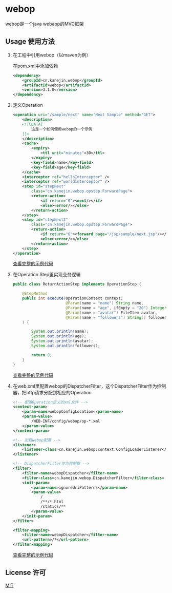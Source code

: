 # webop
webop是一个java webapp的MVC框架


## Usage 使用方法
1. 在工程中引用webop（以maven为例）

    在pom.xml中添加依赖
    ```xml
    <dependency>
        <groupId>cn.kanejin.webop</groupId>
        <artifactId>webop</artifactId>
        <version>3.1.0</version>
    </dependency>
    ```

2. 定义Operation
    ```xml
    <operation uri="/sample/next" name="Next Sample" method="GET">
        <description>
        <![CDATA[
            这是一个如何使用webop的一个示例
        ]]>
        </description>
		<cache>
			<expiry>
				<ttl unit="minutes">30</ttl>
			</expiry>
			<key-field>name</key-field>
			<key-field>age</key-field>
		</cache>
        <interceptor ref="helloInterceptor" />
        <interceptor ref="worldInterceptor" />
        <step id="stepNext"
            class="cn.kanejin.webop.opstep.ForwardPage">
            <return-action>
                <if return="0"><next/></if>
                <else><error/></else>
            </return-action>
        </step>
        <step id="stepNext2"
            class="cn.kanejin.webop.opstep.ForwardPage">
            <return-action>
                <if return="0"><forward page="/jsp/sample/next.jsp"/></if>
                <else><error/></else>
            </return-action>
        </step>
    </operation>
    ```
    [查看完整的示例代码](https://github.com/KaneJinCN/webop/blob/master/webop-sample/src/main/webapp/WEB-INF/config/webop/op-sample.xml)

3. 在Operation Step里实现业务逻辑
    ```java
    public class ReturnActionStep implements OperationStep {
    
    	@StepMethod
    	public int execute(OperationContext context,
    					   @Param(name = "name") String name,
    					   @Param(name = "age", ifEmpty = "20") Integer age,
    					   @Param(name = "avatar") FileItem avatar,
    					   @Param(name = "followers") String[] followers
    	) {
    
    		System.out.println(name);
    		System.out.println(age);
    		System.out.println(avatar);
    		System.out.println(followers);
    
    		return 0;
    	}
    }
    ```

    [查看完整的示例代码](https://github.com/KaneJinCN/webop/blob/master/webop-sample/src/main/java/cn/kanejin/webop/sample/opstep/ReturnActionStep.java)
    
4. 在web.xml里配置webop的DispatcherFilter，这个DispatcherFilter作为控制器，把http请求分配到相应的Operation

    ```xml
    <!-- 配置Operation定义的xml文件 -->
    <context-param>
        <param-name>webopConfigLocation</param-name>
        <param-value>
            /WEB-INF/config/webop/op-*.xml
        </param-value>
    </context-param>

    <!-- 加载webop配置 -->
    <listener>
        <listener-class>cn.kanejin.webop.context.ConfigLoaderListener</listener-class>
    </listener>

    <!-- DispatcherFilter作为控制器 -->
    <filter>
        <filter-name>webopDispatcher</filter-name>
        <filter-class>cn.kanejin.webop.DispatcherFilter</filter-class>
        <init-param>
            <param-name>ignoreUriPatterns</param-name>
            <param-value>
                /
                /**/*.html
                /statics/**
            </param-value>
        </init-param>
    </filter>

    <filter-mapping>
        <filter-name>webopDispatcher</filter-name>
        <url-pattern>/*</url-pattern>
    </filter-mapping>
    ```

    [查看完整的示例代码](https://github.com/KaneJinCN/webop/blob/master/webop-sample/src/main/webapp/WEB-INF/web.xml)

## License 许可
[MIT](https://github.com/KaneJinCN/webop/blob/master/LICENSE)
